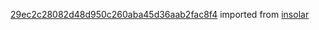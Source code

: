 [29ec2c28082d48d950c260aba45d36aab2fac8f4](https://github.com/insolar/insolar/commit/29ec2c28082d48d950c260aba45d36aab2fac8f4) imported from [insolar](https://github.com/insolar/insolar)
